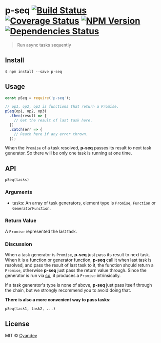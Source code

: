 # p-seq [![Build Status](https://travis-ci.org/unixzii/p-seq.svg?branch=master)](https://travis-ci.org/unixzii/p-seq) [![Coverage Status](https://coveralls.io/repos/github/unixzii/p-seq/badge.svg?branch=master)](https://coveralls.io/github/unixzii/p-seq?branch=master) [![NPM Version](https://img.shields.io/npm/v/p-seq.svg)](https://npmjs.org/package/p-seq) [![Dependencies Status](https://david-dm.org/unixzii/p-seq.svg)](https://david-dm.org/unixzii/p-seq)

> Run async tasks sequently

## Install

```
$ npm install --save p-seq
```

## Usage

```js
const pSeq = require('p-seq');

// op1, op2, op3 is functions that return a Promise.
pSeq(op1, op2, op3)
  .then(result => {
    // Get the result of last task here.
  })
  .catch(err => {
    // Reach here if any error thrown.
  });
```

When the `Promise` of a task resolved, **p-seq** passes its result to next task generator. So there will be only one task is running at one time.

## API

`pSeq(tasks)`
### Arguments
* tasks: An array of task generators, element type is `Promise`, `Function` or `GeneratorFunction`.

### Return Value
A `Promise` represented the last task.

### Discussion
When a task generator is `Promise`, **p-seq** just pass its result to next task. When it is a function or generator function, **p-seq** call it when last task is resolved, and pass the result of last task to it, the function should return a `Promise`, otherwise **p-seq** just pass the return value through. Since the generator is run via [co](https://www.npmjs.com/package/co), it produces a `Promise` intrinsically.

If a task generator's type is none of above, **p-seq** just pass itself through the chain, but we strongly recommend you to avoid doing that.

**There is also a more convenient way to pass tasks:**

`pSeq(task1, task2, ...)`

## License

MIT © [Cyandev](https://www.icyandev.com)